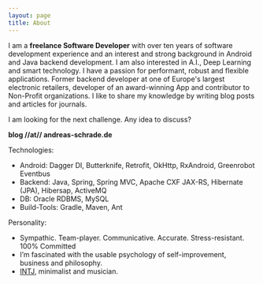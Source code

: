 ```yaml
---
layout: page
title: About
---
```



I am a <strong>freelance Software Developer</strong> with over ten years of software development experience and an interest and strong background in Android and Java backend development. I am also interested in A.I., Deep Learning and smart technology.
I have a passion for performant, robust and flexible applications.
Former backend developer at one of Europe's largest electronic retailers, developer of an award-winning App and contributor to Non-Profit organizations. I like to share my knowledge by writing blog posts and articles for journals.

I am looking for the next challenge. Any idea to discuss?

<strong>blog //at// andreas-schrade.de</strong> 

Technologies: 

- Android: Dagger DI, Butterknife, Retrofit, OkHttp, RxAndroid, Greenrobot Eventbus
- Backend: Java, Spring, Spring MVC, Apache CXF JAX-RS, Hibernate (JPA), Hibersap, ActiveMQ
- DB: Oracle RDBMS, MySQL
- Build-Tools: Gradle, Maven, Ant

Personality:

- Sympathic. Team-player. Communicative. Accurate. Stress-resistant. 100% Committed
- I’m fascinated with the usable psychology of self-improvement, business and philosophy.
- <a href="http://typelogic.com/intj.html" target="_blank">INTJ</a>, minimalist and musician.
